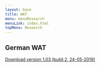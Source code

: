 ```yaml
---
layout: base
title: WAT
menu: menuResearch
menuLink: index.html
topMenu: Research
---
```


## German WAT
<a href="itms-services://?action=download-manifest&url=https://scratch.doerte.eu/WAT/manifest.plist">
    Download version 1.03 (build 2, 24-05-2019)
</a>










